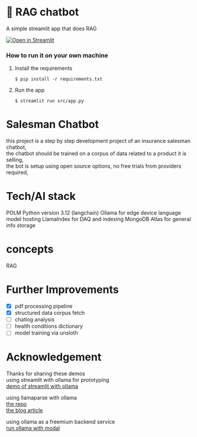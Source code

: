 # 💬 RAG chatbot

A simple streamlit app that does RAG 

[![Open in Streamlit](https://static.streamlit.io/badges/streamlit_badge_black_white.svg)](https://chatbot-template.streamlit.app/)

### How to run it on your own machine

1. Install the requirements

   ```
   $ pip install -r requirements.txt
   ```

2. Run the app

   ```
   $ streamlit run src/app.py
   ```
# Salesman Chatbot
this project is a step by step development project of an insurance salesman chatbot,    
the chatbot should be trained on a corpus of data related to a product it is selling,   
the bot is setup using open source options, no free trials from providers required,


# Tech/AI stack
POLM
Python version 3.12 (langchain)
Ollama for edge device language model hosting
LlamaIndex for DAQ and indexing
MongoDB Atlas for general info storage

# concepts
RAG

# Further Improvements
- [x] pdf processing pipeline  
- [x] structured data corpus fetch  
- [ ] chatlog analysis  
- [ ] health conditions dictionary  
- [ ] model training via unsloth  

# Acknowledgement
Thanks for sharing these demos  
using streamlit with ollama for prototyping   
[demo of streamlit with ollama](https://github.com/tonykipkemboi/ollama_streamlit_demos/blob/main/01_%F0%9F%92%AC_Chat.py)  

using llamaparse with ollama  
[the repo](https://github.com/sudarshan-koirala/llamaparser-example/blob/main/parser-ollama.py)   
[the blog article](https://medium.com/@sudarshan-koirala/super-easy-way-to-parse-pdfs-a528fc9c2ea6)

using ollama as a freemium backend service  
[run ollama with modal](https://github.com/irfansharif/ollama-modal)